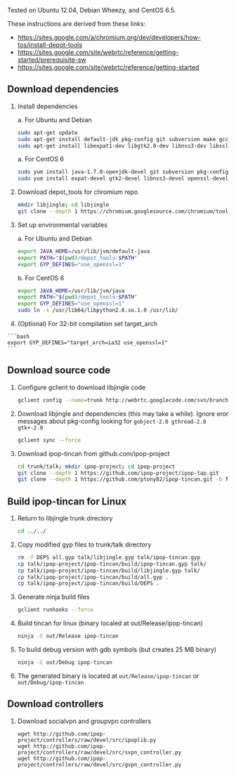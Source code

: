 Tested on Ubuntu 12.04, Debian Wheezy, and CentOS 6.5.

These instructions are derived from these links:

* https://sites.google.com/a/chromium.org/dev/developers/how-tos/install-depot-tools
* https://sites.google.com/site/webrtc/reference/getting-started/prerequisite-sw
* https://sites.google.com/site/webrtc/reference/getting-started

## Download dependencies

1.  Install dependencies

    a. For Ubuntu and Debian

    ```bash
    sudo apt-get update
    sudo apt-get install default-jdk pkg-config git subversion make gcc g++ python
    sudo apt-get install libexpat1-dev libgtk2.0-dev libnss3-dev libssl-dev 
    ```

    a. For CentOS 6

    ```bash
    sudo yum install java-1.7.0-openjdk-devel git subversion pkg-config make gcc gcc-c++ python
    sudo yum install expat-devel gtk2-devel libnss3-devel openssl-devel
    ```

2.  Download depot_tools for chromium repo

    ```bash
    mkdir libjingle; cd libjingle
    git clone --depth 1 https://chromium.googlesource.com/chromium/tools/depot_tools.git
    ```

3.  Set up environmental variables

    a. For Ubuntu and Debian

    ```bash
    export JAVA_HOME=/usr/lib/jvm/default-java
    export PATH="$(pwd)/depot_tools:$PATH"
    export GYP_DEFINES="use_openssl=1"
    ```

    b. For CentOS 6

    ```bash
    export JAVA_HOME=/usr/lib/jvm/java
    export PATH="$(pwd)/depot_tools:$PATH"
    export GYP_DEFINES="use_openssl=1"
    sudo ln -s /usr/lib64/libpython2.6.so.1.0 /usr/lib/
    ```

4.   (Optional) For 32-bit compilation set target_arch

    ```bash
    export GYP_DEFINES="target_arch=ia32 use_openssl=1"
    ```

## Download source code

1.  Configure gclient to download libjingle code

    ```bash
    gclient config --name=trunk http://webrtc.googlecode.com/svn/branches/3.52
    ```

2.  Download libjingle and dependencies (this may take a while). Ignore eror messages 
    about pkg-config looking for `gobject-2.0 gthread-2.0 gtk+-2.0`

    ```bash
    gclient sync --force
    ```

3.  Download ipop-tincan from github.com/ipop-project

    ```bash
    cd trunk/talk; mkdir ipop-project; cd ipop-project
    git clone --depth 1 https://github.com/ipop-project/ipop-tap.git
    git clone --depth 1 https://github.com/ptony82/ipop-tincan.git -b feature/migration_3.52
    ```

## Build ipop-tincan for Linux

1.  Return to libjingle trunk directory

    ```bash
    cd ../../
    ```

2.  Copy modified gyp files to trunk/talk directory

    ```bash
    rm -f DEPS all.gyp talk/libjingle.gyp talk/ipop-tincan.gyp
    cp talk/ipop-project/ipop-tincan/build/ipop-tincan.gyp talk/
    cp talk/ipop-project/ipop-tincan/build/libjingle.gyp talk/
    cp talk/ipop-project/ipop-tincan/build/all.gyp .
    cp talk/ipop-project/ipop-tincan/build/DEPS .
    ```

3.  Generate ninja build files

    ```bash
    gclient runhooks --force
    ```

4.  Build tincan for linux (binary localed at out/Release/ipop-tincan)

    ```bash
    ninja -C out/Release ipop-tincan
    ```

5.  To build debug version with gdb symbols (but creates 25 MB binary)

    ```bash
    ninja -C out/Debug ipop-tincan
    ```

6.  The generated binary is located at `out/Release/ipop-tincan` or
    `out/Debug/ipop-tincan`

## Download controllers

1.  Download socialvpn and groupvpn controllers

    ```
    wget http://github.com/ipop-project/controllers/raw/devel/src/ipoplib.py
    wget http://github.com/ipop-project/controllers/raw/devel/src/svpn_controller.py
    wget http://github.com/ipop-project/controllers/raw/devel/src/gvpn_controller.py
    ````
